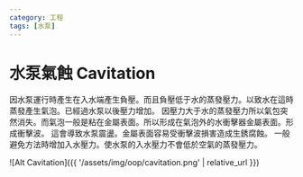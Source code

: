```yaml
---
category: 工程 
tags: [水泵]
---
```


# 水泵氣蝕 Cavitation

因水泵運行時產生在入水端產生負壓。而且負壓低于水的蒸發壓力。以致水在這時蒸發產生氣泡。已經過水泵以後壓力增加。
因壓力大于水的蒸發壓力所以氣包突然消失。而氣泡一般是粘在金屬表面。所以形成在氣泡外的水衝擊器金屬表面。形成衝擊波。
這會導致水泵震盪。金屬表面容易受衝擊波損害造成生銹腐蝕。
一般避免方法時增加入水壓力。使水泵的入水壓力不會低於空氣的蒸發壓力。


![Alt Cavitation]({{ '/assets/img/oop/cavitation.png' | relative_url }})